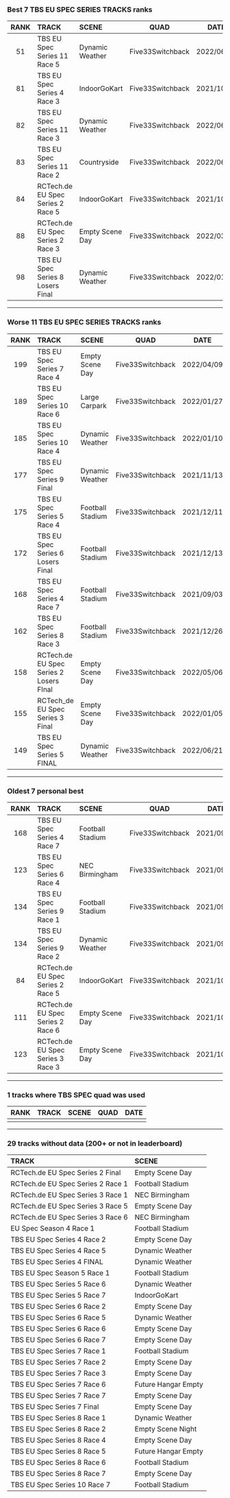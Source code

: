 ### Best 7 TBS EU SPEC SERIES TRACKS ranks
|RANK|TRACK|SCENE|QUAD|DATE|
|:---:|:---|:---|:---:|:---:|
|51|TBS EU Spec Series 11 Race 5|Dynamic Weather|Five33Switchback|2022/06/24|
|81|TBS EU Spec Series 4 Race 3|IndoorGoKart|Five33Switchback|2021/10/06|
|82|TBS EU Spec Series 11 Race 3|Dynamic Weather|Five33Switchback|2022/06/17|
|83|TBS EU Spec Series 11 Race 2|Countryside|Five33Switchback|2022/06/11|
|84|RCTech.de EU Spec Series 2 Race 5|IndoorGoKart|Five33Switchback|2021/10/03|
|88|RCTech.de EU Spec Series 2 Race 3|Empty Scene Day|Five33Switchback|2022/03/28|
|98|TBS EU Spec Series 8 Losers Final|Dynamic Weather|Five33Switchback|2022/01/04|
---
### Worse 11 TBS EU SPEC SERIES TRACKS ranks
|RANK|TRACK|SCENE|QUAD|DATE|
|:---:|:---|:---|:---:|:---:|
|199|TBS EU Spec Series 7 Race 4|Empty Scene Day|Five33Switchback|2022/04/09|
|189|TBS EU Spec Series 10 Race 6|Large Carpark|Five33Switchback|2022/01/27|
|185|TBS EU Spec Series 10 Race 4|Dynamic Weather|Five33Switchback|2022/01/10|
|177|TBS EU Spec Series 9 Final|Dynamic Weather|Five33Switchback|2021/11/13|
|175|TBS EU Spec Series 5 Race 4|Football Stadium|Five33Switchback|2021/12/11|
|172|TBS EU Spec Series 6 Losers Final|Football Stadium|Five33Switchback|2021/12/13|
|168|TBS EU Spec Series 4 Race 7|Football Stadium|Five33Switchback|2021/09/03|
|162|TBS EU Spec Series 8 Race 3|Football Stadium|Five33Switchback|2021/12/26|
|158|RCTech.de EU Spec Series 2 Losers FInal|Empty Scene Day|Five33Switchback|2022/05/06|
|155|RCTech_de EU Spec Series 3 Final|Empty Scene Day|Five33Switchback|2022/01/05|
|149|TBS EU Spec Series 5 FINAL|Dynamic Weather|Five33Switchback|2022/06/21|
---
### Oldest 7 personal best
|RANK|TRACK|SCENE|QUAD|DATE|
|:---:|:---|:---|:---:|:---:|
|168|TBS EU Spec Series 4 Race 7|Football Stadium|Five33Switchback|2021/09/03|
|123|TBS EU Spec Series 6 Race 4|NEC Birmingham|Five33Switchback|2021/09/03|
|134|TBS EU Spec Series 9 Race 1|Football Stadium|Five33Switchback|2021/09/11|
|134|TBS EU Spec Series 9 Race 2|Dynamic Weather|Five33Switchback|2021/09/18|
|84|RCTech.de EU Spec Series 2 Race 5|IndoorGoKart|Five33Switchback|2021/10/03|
|111|RCTech.de EU Spec Series 2 Race 6|Empty Scene Day|Five33Switchback|2021/10/03|
|123|RCTech.de EU Spec Series 3 Race 3|Empty Scene Day|Five33Switchback|2021/10/03|
---
### 1 tracks where TBS SPEC quad was used
|RANK|TRACK|SCENE|QUAD|DATE|
|:---:|:---|:---|:---:|:---:|
||||||
---
### 29 tracks without data (200+ or not in leaderboard)
|TRACK|SCENE|
|:---|:---|
|RCTech.de EU Spec Series 2 Final|Empty Scene Day|
|RCTech.de EU Spec Series 2 Race 1|Football Stadium|
|RCTech.de EU Spec Series 3 Race 1|NEC Birmingham|
|RCTech.de EU Spec Series 3 Race 5|Empty Scene Day|
|RCTech.de EU Spec Series 3 Race 6|NEC Birmingham|
|EU Spec Season 4 Race 1|Football Stadium|
|TBS EU Spec Series 4 Race 2|Empty Scene Day|
|TBS EU Spec Series 4 Race 5|Dynamic Weather|
|TBS EU Spec Series 4 FINAL|Dynamic Weather|
|TBS EU Spec Season 5 Race 1|Football Stadium|
|TBS EU Spec Series 5 Race 6|Dynamic Weather|
|TBS EU Spec Series 5 Race 7|IndoorGoKart|
|TBS EU Spec Series 6 Race 2|Empty Scene Day|
|TBS EU Spec Series 6 Race 5|Dynamic Weather|
|TBS EU Spec Series 6 Race 6|Empty Scene Day|
|TBS EU Spec Series 6 Race 7|Empty Scene Day|
|TBS EU Spec Series 7 Race 1|Football Stadium|
|TBS EU Spec Series 7 Race 2|Empty Scene Day|
|TBS EU Spec Series 7 Race 3|Empty Scene Day|
|TBS EU Spec Series 7 Race 6|Future Hangar Empty|
|TBS EU Spec Series 7 Race 7|Empty Scene Day|
|TBS EU Spec Series 7 Final|Empty Scene Day|
|TBS EU Spec Series 8 Race 1|Dynamic Weather|
|TBS EU Spec Series 8 Race 2|Empty Scene Night|
|TBS EU Spec Series 8 Race 4|Empty Scene Day|
|TBS EU Spec Series 8 Race 5|Future Hangar Empty|
|TBS EU Spec Series 8 Race 6|Football Stadium|
|TBS EU Spec Series 8 Race 7|Empty Scene Day|
|TBS EU Spec Series 10 Race 7|Football Stadium|
